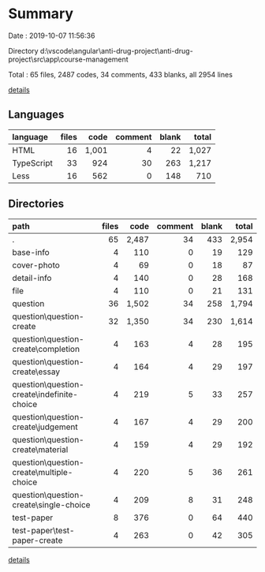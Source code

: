 # Summary

Date : 2019-10-07 11:56:36

Directory d:\vscode\angular\anti-drug-project\anti-drug-project\src\app\course-management

Total : 65 files,  2487 codes, 34 comments, 433 blanks, all 2954 lines

[details](details.md)

## Languages
| language | files | code | comment | blank | total |
| :--- | ---: | ---: | ---: | ---: | ---: |
| HTML | 16 | 1,001 | 4 | 22 | 1,027 |
| TypeScript | 33 | 924 | 30 | 263 | 1,217 |
| Less | 16 | 562 | 0 | 148 | 710 |

## Directories
| path | files | code | comment | blank | total |
| :--- | ---: | ---: | ---: | ---: | ---: |
| . | 65 | 2,487 | 34 | 433 | 2,954 |
| base-info | 4 | 110 | 0 | 19 | 129 |
| cover-photo | 4 | 69 | 0 | 18 | 87 |
| detail-info | 4 | 140 | 0 | 28 | 168 |
| file | 4 | 110 | 0 | 21 | 131 |
| question | 36 | 1,502 | 34 | 258 | 1,794 |
| question\question-create | 32 | 1,350 | 34 | 230 | 1,614 |
| question\question-create\completion | 4 | 163 | 4 | 28 | 195 |
| question\question-create\essay | 4 | 164 | 4 | 29 | 197 |
| question\question-create\indefinite-choice | 4 | 219 | 5 | 33 | 257 |
| question\question-create\judgement | 4 | 167 | 4 | 29 | 200 |
| question\question-create\material | 4 | 159 | 4 | 29 | 192 |
| question\question-create\multiple-choice | 4 | 220 | 5 | 36 | 261 |
| question\question-create\single-choice | 4 | 209 | 8 | 31 | 248 |
| test-paper | 8 | 376 | 0 | 64 | 440 |
| test-paper\test-paper-create | 4 | 263 | 0 | 42 | 305 |

[details](details.md)